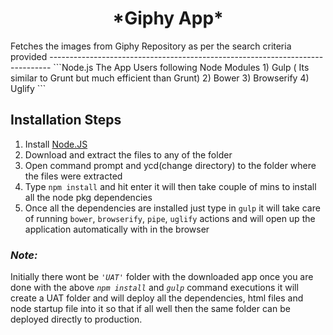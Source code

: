 <center> <h1>*Giphy App*</h1> </center>
  Fetches the images from Giphy Repository as per the search criteria provided
------------------------------------------------------------------------------
```Node.js
The App Users following Node Modules
1) Gulp ( Its similar to Grunt but much efficient than Grunt)
2) Bower
3) Browserify
4) Uglify
```

Installation Steps
------------------
1.  Install [Node.JS](https://nodejs.org/dist/v4.2.4/node-v4.2.4-x64.msi) 
2.  Download and extract the files to any of the folder
3.  Open command prompt and ycd(change directory) to the folder where the files were extracted 
4.  Type `npm install` and hit enter it will then take couple of mins to install all the node pkg dependencies
5.  Once all the dependencies are installed just type in `gulp` it will take care of running `bower`, `browserify`, `pipe`, 
`uglify` actions and will open up the application automatically with in the browser


### *Note:* 
Initially there wont be *`'UAT'`* folder with the downloaded app once you are done with the above *`npm install`* 
and *`gulp`* command executions it will create a UAT folder and will deploy all the dependencies, html files and 
node startup file into it so that if all well then the same folder can be deployed directly to production.  

